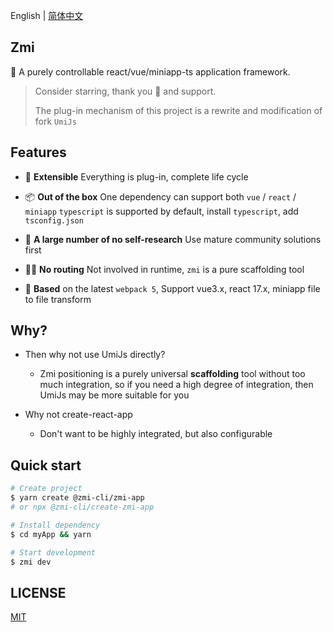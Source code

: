 English | [简体中文](./README.zh-CN.md)

## Zmi

🎃 A purely controllable react/vue/miniapp-ts application framework.

> Consider starring, thank you 🌟 and support.
>
> The plug-in mechanism of this project is a rewrite and modification of fork `UmiJs`

## Features

- 🔩 **Extensible** Everything is plug-in, complete life cycle

- 📦 **Out of the box** One dependency can support both `vue` / `react` / `miniapp` `typescript` is supported by default, install `typescript`, add `tsconfig.json`

- 🙅 **A large number of no self-research** Use mature community solutions first

- 🤷‍♂️ **No routing** Not involved in runtime, `zmi` is a pure scaffolding tool

- 🎉 **Based** on the latest `webpack 5`, Support vue3.x, react 17.x, miniapp file to file transform

## Why?

- Then why not use UmiJs directly?

  - Zmi positioning is a purely universal **scaffolding** tool without too much integration, so if you need a high degree of integration, then UmiJs may be more suitable for you

- Why not create-react-app
  - Don't want to be highly integrated, but also configurable

## Quick start

```bash
# Create project
$ yarn create @zmi-cli/zmi-app
# or npx @zmi-cli/create-zmi-app

# Install dependency
$ cd myApp && yarn

# Start development
$ zmi dev
```

## LICENSE

[MIT](https://github.com/l-zoy/zmi/blob/main/LICENSE)

<!-- yarn debug examples/normal dev -->
